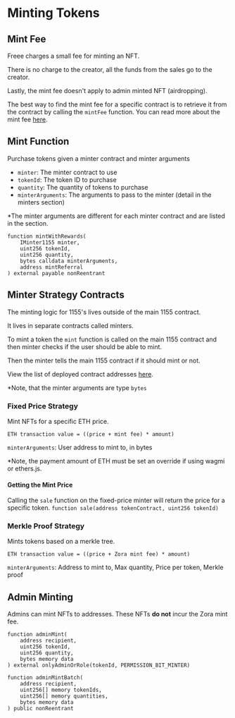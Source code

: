 # Minting Tokens

## Mint Fee

Freee charges a small fee for minting an NFT. 

There is no charge to the creator, all the funds from the sales go to the creator.

Lastly, the mint fee doesn't apply to admin minted NFT (airdropping).

The best way to find the mint fee for a specific contract is to retrieve it from the contract by calling the `mintFee` function.
You can read more about the mint fee [here](../../FREEE%20Mint%20&%20Collect%20Fees.md).


## Mint Function

Purchase tokens given a minter contract and minter arguments

- `minter`: The minter contract to use
- `tokenId`: The token ID to purchase
- `quantity`: The quantity of tokens to purchase
- `minterArguments`: The arguments to pass to the minter (detail in the minters section)

*The minter arguments are different for each minter contract and are listed in the section.

```solidity
function mintWithRewards(
    IMinter1155 minter,
    uint256 tokenId,
    uint256 quantity,
    bytes calldata minterArguments,
    address mintReferral
) external payable nonReentrant 
```

## Minter Strategy Contracts

The minting logic for 1155's lives outside of the main 1155 contract. 

It lives in separate contracts called minters. 

To mint a token the `mint` function is called on the main 1155 contract and then minter checks if the user should be able to mint.

Then the minter tells the main 1155 contract if it should mint or not.

View the list of deployed contract addresses [here](../contract-addresses.md).

*Note, that the minter arguments are type `bytes`

### Fixed Price Strategy 

Mint NFTs for a specific ETH price. 

`ETH transaction value = ((price + mint fee) * amount)`

`minterArguments`: User address to mint to, in bytes

*Note, the payment amount of ETH must be set an override if using wagmi or ethers.js. 

#### Getting the Mint Price 

Calling the `sale` function on the fixed-price minter will return the price for a specific token.
`function sale(address tokenContract, uint256 tokenId) ` 

### Merkle Proof Strategy

Mints tokens based on a merkle tree.

`ETH transaction value = ((price + Zora mint fee) * amount)`

`minterArguments`: Address to mint to, Max quantity, Price per token, Merkle proof

## Admin Minting

Admins can mint NFTs to addresses. These NFTs **do not** incur the Zora mint fee.

```sol
function adminMint(
    address recipient, 
    uint256 tokenId, 
    uint256 quantity, 
    bytes memory data
) external onlyAdminOrRole(tokenId, PERMISSION_BIT_MINTER)
```

```sol
function adminMintBatch(
    address recipient, 
    uint256[] memory tokenIds, 
    uint256[] memory quantities, 
    bytes memory data
) public nonReentrant
```
